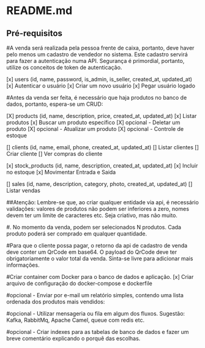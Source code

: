 # README.md

## Pré-requisitos

#A venda será realizada pela pessoa frente de caixa, portanto, deve haver pelo
menos um cadastro de vendedor no sistema. Este cadastro servirá para fazer a
autenticação numa API.
Segurança é primordial, portanto, utilize os conceitos de token de autenticação.

[x] users (id, name, password, is_admin, is_seller, created_at, updated_at)
[x] Autenticar o usuário
[x] Criar um novo usuário
[x] Pegar usuário logado

#Antes da venda ser feita, é necessário que haja produtos no banco de dados,
portanto, espera-se um CRUD:

[X] products (id, name, description, price, created_at, updated_at)
[x] Listar produtos
[x] Buscar um produto específico
[X] opcional - Deletar um produto
[X] opcional - Atualizar um produto
[X] opcional - Controle de estoque

[] clients (id, name, email, phone, created_at, updated_at)
[] Listar clientes
[] Criar cliente
[] Ver compras do cliente

[x] stock_products (id, name, description, created_at, updated_at)
[x] Incluir no estoque
[x] Movimentar Entrada e Saida

[] sales (id, name, description, category, photo, created_at, updated_at)
[] Listar vendas

##Atenção: Lembre-se que, ao criar qualquer entidade via api, é necessário validações:
valores de produtos não podem ser inferiores a zero, nomes devem ter um limite de
caracteres etc. Seja criativo, mas não muito.

#. No momento da venda, podem ser selecionados N produtos. Cada produto poderá
ser comprado em qualquer quantidade.

#Para que o cliente possa pagar, o retorno da api de cadastro de venda deve conter
um QrCode em base64. O payload do QrCode deve ter obrigatoriamente o valor total da
venda. Sinta-se livre para adicionar mais informações.

#Criar container com Docker para o banco de dados e aplicação.
[x] Criar arquivo de configuração do docker-compose e dockerfile

#opcional - Enviar por e-mail um relatório simples, contendo uma lista ordenada dos
produtos mais vendidos:

#opcional - Utilizar mensageria ou fila em algum dos fluxos. Sugestão: Kafka,
RabbitMq, Apache Camel, queue com redis etc.

#opcional - Criar indexes para as tabelas de banco de dados e fazer um breve
comentário explicando o porquê das escolhas.
